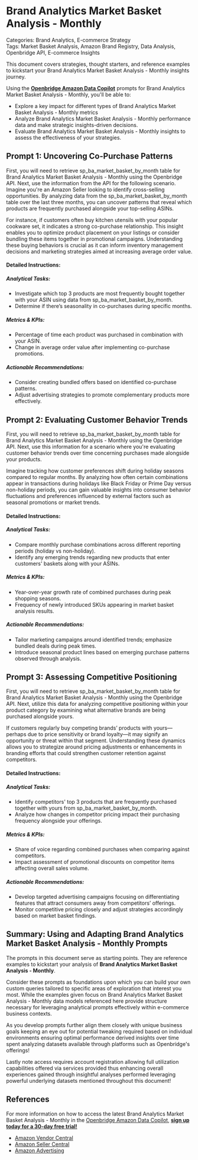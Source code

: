 # Brand Analytics Market Basket Analysis - Monthly

Categories: Brand Analytics, E-commerce Strategy  
Tags: Market Basket Analysis, Amazon Brand Registry, Data Analysis, Openbridge API, E-commerce Insights

This document covers strategies, thought starters, and reference examples to kickstart your Brand Analytics Market Basket Analysis - Monthly insights journey.

Using the <a href="https://chatgpt.com/g/g-Sg4qP7r3v-openbridge-data-copilot" target="_blank"><strong>Openbridge Amazon Data Copilot</strong></a> prompts for Brand Analytics Market Basket Analysis - Monthly, you'll be able to:

- Explore a key impact for different types of Brand Analytics Market Basket Analysis - Monthly metrics
- Analyze Brand Analytics Market Basket Analysis - Monthly performance data and make strategic insights-driven decisions.
- Evaluate Brand Analytics Market Basket Analysis - Monthly insights to assess the effectiveness of your strategies.

## Prompt 1: Uncovering Co-Purchase Patterns

First, you will need to retrieve sp_ba_market_basket_by_month table for Brand Analytics Market Basket Analysis - Monthly using the Openbridge API. Next, use the information from the API for the following scenario. Imagine you're an Amazon Seller looking to identify cross-selling opportunities. By analyzing data from the sp_ba_market_basket_by_month table over the last three months, you can uncover patterns that reveal which products are frequently purchased alongside your top-selling ASINs. 

For instance, if customers often buy kitchen utensils with your popular cookware set, it indicates a strong co-purchase relationship. This insight enables you to optimize product placement on your listings or consider bundling these items together in promotional campaigns. Understanding these buying behaviors is crucial as it can inform inventory management decisions and marketing strategies aimed at increasing average order value.

#### Detailed Instructions:
##### Analytical Tasks:
- Investigate which top 3 products are most frequently bought together with your ASIN using data from sp_ba_market_basket_by_month.
- Determine if there’s seasonality in co-purchases during specific months.

##### Metrics & KPIs:
- Percentage of time each product was purchased in combination with your ASIN.
- Change in average order value after implementing co-purchase promotions.

##### Actionable Recommendations:
- Consider creating bundled offers based on identified co-purchase patterns.
- Adjust advertising strategies to promote complementary products more effectively.

## Prompt 2: Evaluating Customer Behavior Trends

First, you will need to retrieve sp_ba_market_basket_by_month table for Brand Analytics Market Basket Analysis - Monthly using the Openbridge API. Next, use this information for a scenario where you're evaluating customer behavior trends over time concerning purchases made alongside your products. 

Imagine tracking how customer preferences shift during holiday seasons compared to regular months. By analyzing how often certain combinations appear in transactions during holidays like Black Friday or Prime Day versus non-holiday periods, you can gain valuable insights into consumer behavior fluctuations and preferences influenced by external factors such as seasonal promotions or market trends.

#### Detailed Instructions:
##### Analytical Tasks:
- Compare monthly purchase combinations across different reporting periods (holiday vs non-holiday).
- Identify any emerging trends regarding new products that enter customers' baskets along with your ASINs.

##### Metrics & KPIs:
- Year-over-year growth rate of combined purchases during peak shopping seasons.
- Frequency of newly introduced SKUs appearing in market basket analysis results.

##### Actionable Recommendations:
- Tailor marketing campaigns around identified trends; emphasize bundled deals during peak times.
- Introduce seasonal product lines based on emerging purchase patterns observed through analysis.

## Prompt 3: Assessing Competitive Positioning

First, you will need to retrieve sp_ba_market_basket_by_month table for Brand Analytics Market Basket Analysis - Monthly using the Openbridge API. Next, utilize this data for analyzing competitive positioning within your product category by examining what alternative brands are being purchased alongside yours.

If customers regularly buy competing brands’ products with yours—perhaps due to price sensitivity or brand loyalty—it may signify an opportunity or threat within that segment. Understanding these dynamics allows you to strategize around pricing adjustments or enhancements in branding efforts that could strengthen customer retention against competitors.

#### Detailed Instructions:
##### Analytical Tasks:
- Identify competitors' top 3 products that are frequently purchased together with yours from sp_ba_market_basket_by_month.
- Analyze how changes in competitor pricing impact their purchasing frequency alongside your offerings.

##### Metrics & KPIs:
- Share of voice regarding combined purchases when comparing against competitors.
- Impact assessment of promotional discounts on competitor items affecting overall sales volume.

##### Actionable Recommendations:
- Develop targeted advertising campaigns focusing on differentiating features that attract consumers away from competitors’ offerings.
- Monitor competitive pricing closely and adjust strategies accordingly based on market basket findings.

## Summary: Using and Adapting Brand Analytics Market Basket Analysis - Monthly Prompts
The prompts in this document serve as starting points. They are reference examples to kickstart your analysis of **Brand Analytics Market Basket Analysis - Monthly**. 

Consider these prompts as foundations upon which you can build your own custom queries tailored to specific areas of exploration that interest you most. While the examples given focus on Brand Analytics Market Basket Analysis - Monthly data models referenced here provide structure necessary for leveraging analytical prompts effectively within e-commerce business contexts. 

As you develop prompts further align them closely with unique business goals keeping an eye out for potential tweaking required based on individual environments ensuring optimal performance derived insights over time spent analyzing datasets available through platforms such as Openbridge's offerings!

Lastly note access requires account registration allowing full utilization capabilities offered via services provided thus enhancing overall experiences gained through insightful analyses performed leveraging powerful underlying datasets mentioned throughout this document!

## References   
For more information on how to access the latest Brand Analytics Market Basket Analysis - Monthly in the <a href="https://chatgpt.com/g/g-Sg4qP7r3v-openbridge-data-copilot" target="_blank">Openbridge Amazon Data Copilot</a>, <a href="https://openbridge.com" target="_blank"><strong>sign up today for a 30-day free trial!</strong></a>

<ul>
<li> <a href="https://www.openbridge.com/amazon-vendor-central/" target="_blank">Amazon Vendor Central</a> </li>
<li> <a href="https://www.openbridge.com/amazon-selling-partner/" target="_blank">Amazon Seller Central</a> </li>
<li> <a href="https://www.openbridge.com/amazon-advertising/" target="_blank">Amazon Advertising</a> </li>
</ul>